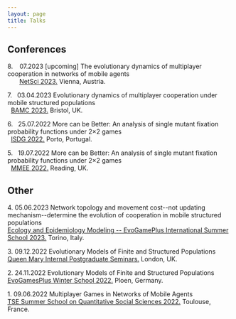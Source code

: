 ```yaml
---
layout: page
title: Talks
---
```



## Conferences

8\. 
              &ensp; 07.2023 [upcoming] The evolutionary dynamics of multiplayer cooperation in networks of mobile agents\
&nbsp; &nbsp; &ensp; [NetSci 2023.](https://netsci2023.wixsite.com/netsci2023) Vienna, Austria.

7\. &nbsp; 03.04.2023 Evolutionary dynamics of multiplayer cooperation under mobile structured populations\
    &nbsp; [BAMC 2023.](https://rise.articulate.com/share/m_8PV5egFfp51rbRhApK6GtC3ZkRGmpN#/) Bristol, UK.

6\. &nbsp; 25.07.2022 More can be Better: An analysis of single mutant fixation probability functions under 2×2 games\
    &nbsp; [ISDG 2022.](https://www.gerad.ca/colloques/isdg2022/program.html) Porto, Portugal.

5\. &nbsp; 19.07.2022 More can be Better: An analysis of single mutant fixation probability functions under 2×2 games\
    &nbsp; [MMEE 2022.](http://mmee.eu/index.html) Reading, UK. 

## Other

4\. 05.06.2023 Network topology and movement cost--not updating mechanism--determine the evolution of cooperation in mobile structured populations\
  [Ecology and Epidemiology Modeling -- EvoGamePlus International Summer School 2023.](https://eem-evogames.di.unito.it/program/) Torino, Italy.

3\. 09.12.2022 Evolutionary Models of Finite and Structured Populations\
  [Queen Mary Internal Postgraduate Seminars.](https://www.qmul.ac.uk/maths/research/seminars/queen-mary-internal-postgraduate-seminar/) London, UK.

2\. 24.11.2022 Evolutionary Models of Finite and Structured Populations\
  [EvoGamesPlus Winter School 2022.](https://tecoevo.github.io/winterschool/) Ploen, Germany.

1\. 09.06.2022 Multiplayer Games in Networks of Mobile Agents\
  [TSE Summer School on Quantitative Social Sciences 2022.](https://www.iast.fr/summer-schools) 	Toulouse, France.

